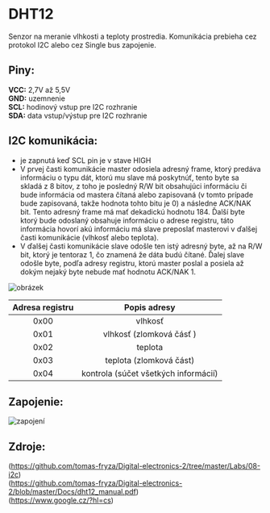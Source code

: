 # DHT12

Senzor na meranie vlhkosti a teploty prostredia. Komunikácia prebieha cez protokol I2C alebo cez Single bus zapojenie.

## Piny:

**VCC:** 2,7V až 5,5V  
**GND:** uzemnenie  
**SCL:** hodinový vstup pre I2C rozhranie  
**SDA:** data vstup/výstup pre I2C rozhranie  

## I2C komunikácia:

- je zapnutá keď SCL pin je v stave HIGH  
- V prvej časti komunikácie master odosiela adresný frame, ktorý predáva informáciu o typu dát, ktorú mu slave má poskytnúť, tento byte sa skladá z 8 bitov, z toho je posledný R/W bit obsahujúci informáciu či bude informácia od mastera čítaná alebo zapisovaná (v tomto prípade bude zapisovaná, takže hodnota tohto bitu je 0) a následne ACK/NAK bit. Tento adresný frame má mať dekadickú hodnotu 184. Ďalší byte ktorý bude odoslaný obsahuje informáciu o adrese registru, táto informácia hovorí akú informáciu má slave preposlať masterovi v ďalšej časti komunikácie (vlhkosť alebo teplota).  
- V ďalšej časti komunikácie slave odošle ten istý adresný byte, až na R/W bit, ktorý je tentoraz 1, čo znamená že dáta budú čítané. Ďalej slave odošle byte, podľa adresy registru, ktorú master poslal a posiela až dokým nejaký byte nebude mať hodnotu ACK/NAK 1.

![obrázek](https://github.com/tomas-fryza/Digital-electronics-2/blob/master/Labs/08-i2c/Images/i2c_protocol.jpg)

   | **Adresa registru** | **Popis adresy** |
   |         :-:         |        :-:       |
   | 0x00                | vlhkosť          |
   | 0x01                | vlhkosť (zlomková čásť ) |
   | 0x02                | teplota          |
   | 0x03                | teplota (zlomková část) |
   | 0x04                | kontrola (súčet všetkých informácií) |
   
   ## Zapojenie:
   
   ![zapojení](https://content.instructables.com/ORIG/FH0/4TQU/JB2S55SA/FH04TQUJB2S55SA.png?auto=webp&fit=bounds&frame=1&width=1024)
   
   ## Zdroje:
   (https://github.com/tomas-fryza/Digital-electronics-2/tree/master/Labs/08-i2c)  
   (https://github.com/tomas-fryza/Digital-electronics-2/blob/master/Docs/dht12_manual.pdf)  
   (https://www.google.cz/?hl=cs)
   
   



   
